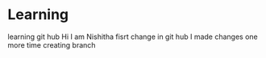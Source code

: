 # Learning
learning git hub
Hi 
I am Nishitha
fisrt change in git hub
I made changes one more time
creating branch
